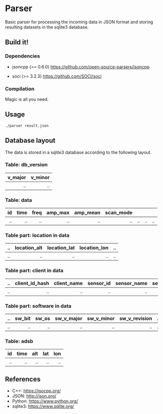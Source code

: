 # Parser

Basic parser for processing the incoming data in JSON format and storing
resulting datasets in the sqlite3 database.


## Build it!


### Dependencies

* jsoncpp (>= 0.6.0)
  https://github.com/open-source-parsers/jsoncpp

* soci (>= 3.2.3)
  https://github.com/SOCI/soci


### Compilation

  Magic is all you need.

## Usage

```Shell
./parser result.json
```


## Database layout

The data is stored in a sqlite3 database according to the following layout.


### Table: db_version

| v_major | v_minor |
|--------:|--------:|
|      .. |      .. |


### Table: data

| id | time | freq | amp_max | amp_mean | scan_mode | <location> | <client> | <software> |
|---:|-----:|-----:|--------:|---------:|----------:|-----------:|---------:|-----------:|
| .. |   .. |   .. |      .. |       .. |        .. |         .. |       .. |         .. |


### Table part: location in data

| .. | location_alt | location_lat | location_lon | .. |
|---:|-------------:|-------------:|-------------:|---:|
| .. |           .. |           .. |           .. | .. |


### Table part: client in data

| .. | client_id_hash | client_name | sensor_id | sensor_name | sensor_antenna | sensor_ppm | wu | url | .. |
|---:|---------------:|------------:|----------:|------------:|---------------:|-----------:|---:|----:|---:|
| .. |             .. |          .. |        .. |          .. |             .. |         .. | .. |  .. | .. |


### Table part: software in data

| .. | sw_bit | sw_os | sw_v_major | sw_v_minor | sw_v_revision | .. |
|---:|-------:|------:|-----------:|-----------:|--------------:|---:|
| .. |     .. |    .. |         .. |         .. |            .. | .. |


### Table: adsb

| id | time | alt | lat | lon |
|---:|-----:|----:|----:|----:|
| .. |   .. |  .. |  .. |  .. |


## References

* C++: https://isocpp.org/
* JSON: http://json.org/
* Python: https://www.python.org/
* sqlite3: https://www.sqlite.org/

